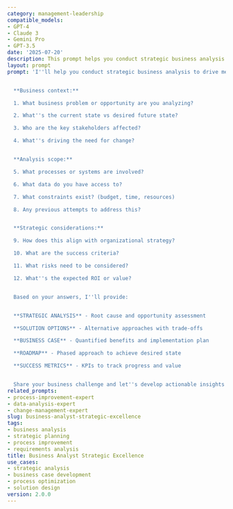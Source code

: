 ```yaml
---
category: management-leadership
compatible_models:
- GPT-4
- Claude 3
- Gemini Pro
- GPT-3.5
date: '2025-07-20'
description: This prompt helps you conduct strategic business analysis that drives organizational improvement through data-driven insights, process optimization, and effective solution design.
layout: prompt
prompt: 'I''ll help you conduct strategic business analysis to drive meaningful improvements. Let me understand your situation:


  **Business context:**

  1. What business problem or opportunity are you analyzing?

  2. What''s the current state vs desired future state?

  3. Who are the key stakeholders affected?

  4. What''s driving the need for change?


  **Analysis scope:**

  5. What processes or systems are involved?

  6. What data do you have access to?

  7. What constraints exist? (budget, time, resources)

  8. Any previous attempts to address this?


  **Strategic considerations:**

  9. How does this align with organizational strategy?

  10. What are the success criteria?

  11. What risks need to be considered?

  12. What''s the expected ROI or value?


  Based on your answers, I''ll provide:


  **STRATEGIC ANALYSIS** - Root cause and opportunity assessment

  **SOLUTION OPTIONS** - Alternative approaches with trade-offs

  **BUSINESS CASE** - Quantified benefits and implementation plan

  **ROADMAP** - Phased approach to achieve desired state

  **SUCCESS METRICS** - KPIs to track progress and value


  Share your business challenge and let''s develop actionable insights!'
related_prompts:
- process-improvement-expert
- data-analysis-expert
- change-management-expert
slug: business-analyst-strategic-excellence
tags:
- business analysis
- strategic planning
- process improvement
- requirements analysis
title: Business Analyst Strategic Excellence
use_cases:
- strategic analysis
- business case development
- process optimization
- solution design
version: 2.0.0
---
```


